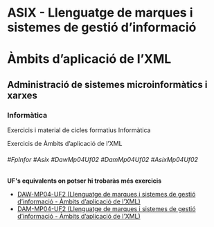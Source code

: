 # ASIX - Llenguatge de marques i sistemes de gestió d’informació
# Àmbits d’aplicació de l’XML
## Administració de sistemes microinformàtics i xarxes
### Informàtica

Exercicis i material de cicles formatius Informàtica

Exercicis de Àmbits d’aplicació de l’XML

###### #FpInfor #Asix #DawMp04Uf02 #DamMp04Uf02 #AsixMp04Uf02

**UF's equivalents on potser hi trobaràs més exercicis**
* [DAW-MP04-UF2 (Llenguatge de marques i sistemes de gestió d’informació - Àmbits d’aplicació de l’XML)](/DAW/DAW-MP04/DAW-MP04-UF2)
* [DAM-MP04-UF2 (Llenguatge de marques i sistemes de gestió d’informació - Àmbits d’aplicació de l’XML)](/DAM/DAM-MP04/DAM-MP04-UF2)

